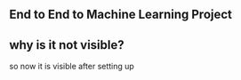 ## End to End to Machine Learning Project
## why is it not visible?
so now it is visible after setting up
